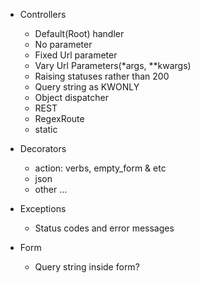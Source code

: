 
- Controllers
  + Default(Root) handler
  + No parameter
  + Fixed Url parameter
  + Vary Url Parameters(*args, **kwargs)
  + Raising statuses rather than 200
  + Query string as KWONLY 
  + Object dispatcher
  + REST
  + RegexRoute
  + static

- Decorators
  + action: verbs, empty_form & etc
  * json
  * other ...


- Exceptions
  * Status codes and error messages

- Form
  * Query string inside form?
